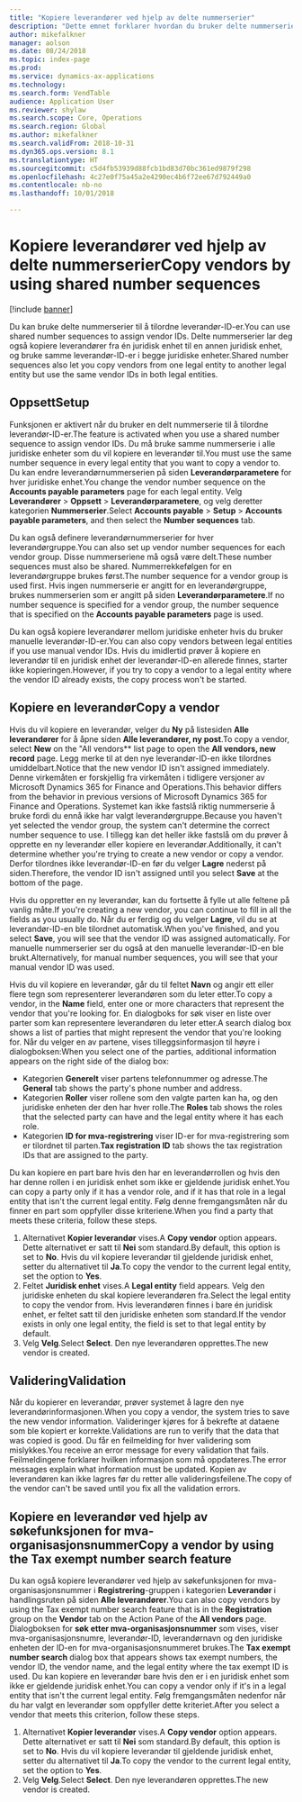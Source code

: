 ```yaml
---
title: "Kopiere leverandører ved hjelp av delte nummerserier"
description: "Dette emnet forklarer hvordan du bruker delte nummerserier til å kopiere en leverandør til en annen juridisk enhet og samtidig beholde samme leverandør-ID."
author: mikefalkner
manager: aolson
ms.date: 08/24/2018
ms.topic: index-page
ms.prod: 
ms.service: dynamics-ax-applications
ms.technology: 
ms.search.form: VendTable
audience: Application User
ms.reviewer: shylaw
ms.search.scope: Core, Operations
ms.search.region: Global
ms.author: mikefalkner
ms.search.validFrom: 2018-10-31
ms.dyn365.ops.version: 8.1
ms.translationtype: HT
ms.sourcegitcommit: c5d4fb53939d88fcb1bd83d70bc361ed9879f298
ms.openlocfilehash: 4c27e0f75a45a2e4290ec4b6f72ee67d792449a0
ms.contentlocale: nb-no
ms.lasthandoff: 10/01/2018

---
```


# <a name="copy-vendors-by-using-shared-number-sequences"></a><span data-ttu-id="d743d-103">Kopiere leverandører ved hjelp av delte nummerserier</span><span class="sxs-lookup"><span data-stu-id="d743d-103">Copy vendors by using shared number sequences</span></span>

[!include [banner](../includes/banner.md)]

<span data-ttu-id="d743d-104">Du kan bruke delte nummerserier til å tilordne leverandør-ID-er.</span><span class="sxs-lookup"><span data-stu-id="d743d-104">You can use shared number sequences to assign vendor IDs.</span></span> <span data-ttu-id="d743d-105">Delte nummerserier lar deg også kopiere leverandører fra én juridisk enhet til en annen juridisk enhet, og bruke samme leverandør-ID-er i begge juridiske enheter.</span><span class="sxs-lookup"><span data-stu-id="d743d-105">Shared number sequences also let you copy vendors from one legal entity to another legal entity but use the same vendor IDs in both legal entities.</span></span>

## <a name="setup"></a><span data-ttu-id="d743d-106">Oppsett</span><span class="sxs-lookup"><span data-stu-id="d743d-106">Setup</span></span>

<span data-ttu-id="d743d-107">Funksjonen er aktivert når du bruker en delt nummerserie til å tilordne leverandør-ID-er.</span><span class="sxs-lookup"><span data-stu-id="d743d-107">The feature is activated when you use a shared number sequence to assign vendor IDs.</span></span> <span data-ttu-id="d743d-108">Du må bruke samme nummerserie i alle juridiske enheter som du vil kopiere en leverandør til.</span><span class="sxs-lookup"><span data-stu-id="d743d-108">You must use the same number sequence in every legal entity that you want to copy a vendor to.</span></span> <span data-ttu-id="d743d-109">Du kan endre leverandørnummerserien på siden **Leverandørparametere** for hver juridiske enhet.</span><span class="sxs-lookup"><span data-stu-id="d743d-109">You change the vendor number sequence on the **Accounts payable parameters** page for each legal entity.</span></span> <span data-ttu-id="d743d-110">Velg **Leverandører** \> **Oppsett** \> **Leverandørparametere**, og velg deretter kategorien **Nummerserier**.</span><span class="sxs-lookup"><span data-stu-id="d743d-110">Select **Accounts payable** \> **Setup** \> **Accounts payable parameters**, and then select the **Number sequences** tab.</span></span>

<span data-ttu-id="d743d-111">Du kan også definere leverandørnummerserier for hver leverandørgruppe.</span><span class="sxs-lookup"><span data-stu-id="d743d-111">You can also set up vendor number sequences for each vendor group.</span></span> <span data-ttu-id="d743d-112">Disse nummerseriene må også være delt.</span><span class="sxs-lookup"><span data-stu-id="d743d-112">These number sequences must also be shared.</span></span> <span data-ttu-id="d743d-113">Nummerrekkefølgen for en leverandørgruppe brukes først.</span><span class="sxs-lookup"><span data-stu-id="d743d-113">The number sequence for a vendor group is used first.</span></span> <span data-ttu-id="d743d-114">Hvis ingen nummerserie er angitt for en leverandørgruppe, brukes nummerserien som er angitt på siden **Leverandørparametere**.</span><span class="sxs-lookup"><span data-stu-id="d743d-114">If no number sequence is specified for a vendor group, the number sequence that is specified on the **Accounts payable parameters** page is used.</span></span>

<span data-ttu-id="d743d-115">Du kan også kopiere leverandører mellom juridiske enheter hvis du bruker manuelle leverandør-ID-er.</span><span class="sxs-lookup"><span data-stu-id="d743d-115">You can also copy vendors between legal entities if you use manual vendor IDs.</span></span> <span data-ttu-id="d743d-116">Hvis du imidlertid prøver å kopiere en leverandør til en juridisk enhet der leverandør-ID-en allerede finnes, starter ikke kopieringen.</span><span class="sxs-lookup"><span data-stu-id="d743d-116">However, if you try to copy a vendor to a legal entity where the vendor ID already exists, the copy process won't be started.</span></span>

## <a name="copy-a-vendor"></a><span data-ttu-id="d743d-117">Kopiere en leverandør</span><span class="sxs-lookup"><span data-stu-id="d743d-117">Copy a vendor</span></span>

<span data-ttu-id="d743d-118">Hvis du vil kopiere en leverandør, velger du **Ny** på listesiden **Alle leverandører** for å åpne siden **Alle leverandører, ny post**.</span><span class="sxs-lookup"><span data-stu-id="d743d-118">To copy a vendor, select **New** on the "All vendors\*\* list page to open the **All vendors, new record** page.</span></span> <span data-ttu-id="d743d-119">Legg merke til at den nye leverandør-ID-en ikke tilordnes umiddelbart.</span><span class="sxs-lookup"><span data-stu-id="d743d-119">Notice that the new vendor ID isn't assigned immediately.</span></span> <span data-ttu-id="d743d-120">Denne virkemåten er forskjellig fra virkemåten i tidligere versjoner av Microsoft Dynamics 365 for Finance and Operations.</span><span class="sxs-lookup"><span data-stu-id="d743d-120">This behavior differs from the behavior in previous versions of Microsoft Dynamics 365 for Finance and Operations.</span></span> <span data-ttu-id="d743d-121">Systemet kan ikke fastslå riktig nummerserie å bruke fordi du ennå ikke har valgt leverandørgruppe.</span><span class="sxs-lookup"><span data-stu-id="d743d-121">Because you haven't yet selected the vendor group, the system can't determine the correct number sequence to use.</span></span> <span data-ttu-id="d743d-122">I tillegg kan det heller ikke fastslå om du prøver å opprette en ny leverandør eller kopiere en leverandør.</span><span class="sxs-lookup"><span data-stu-id="d743d-122">Additionally, it can't determine whether you're trying to create a new vendor or copy a vendor.</span></span> <span data-ttu-id="d743d-123">Derfor tilordnes ikke leverandør-ID-en før du velger **Lagre** nederst på siden.</span><span class="sxs-lookup"><span data-stu-id="d743d-123">Therefore, the vendor ID isn't assigned until you select **Save** at the bottom of the page.</span></span>

<span data-ttu-id="d743d-124">Hvis du oppretter en ny leverandør, kan du fortsette å fylle ut alle feltene på vanlig måte.</span><span class="sxs-lookup"><span data-stu-id="d743d-124">If you're creating a new vendor, you can continue to fill in all the fields as you usually do.</span></span> <span data-ttu-id="d743d-125">Når du er ferdig og du velger **Lagre**, vil du se at leverandør-ID-en ble tilordnet automatisk.</span><span class="sxs-lookup"><span data-stu-id="d743d-125">When you've finished, and you select **Save**, you will see that the vendor ID was assigned automatically.</span></span> <span data-ttu-id="d743d-126">For manuelle nummerserier ser du også at den manuelle leverandør-ID-en ble brukt.</span><span class="sxs-lookup"><span data-stu-id="d743d-126">Alternatively, for manual number sequences, you will see that your manual vendor ID was used.</span></span>

<span data-ttu-id="d743d-127">Hvis du vil kopiere en leverandør, går du til feltet **Navn** og angir ett eller flere tegn som representerer leverandøren som du leter etter.</span><span class="sxs-lookup"><span data-stu-id="d743d-127">To copy a vendor, in the **Name** field, enter one or more characters that represent the vendor that you're looking for.</span></span> <span data-ttu-id="d743d-128">En dialogboks for søk viser en liste over parter som kan representere leverandøren du leter etter.</span><span class="sxs-lookup"><span data-stu-id="d743d-128">A search dialog box shows a list of parties that might represent the vendor that you're looking for.</span></span> <span data-ttu-id="d743d-129">Når du velger en av partene, vises tilleggsinformasjon til høyre i dialogboksen:</span><span class="sxs-lookup"><span data-stu-id="d743d-129">When you select one of the parties, additional information appears on the right side of the dialog box:</span></span>

- <span data-ttu-id="d743d-130">Kategorien **Generelt** viser partens telefonnummer og adresse.</span><span class="sxs-lookup"><span data-stu-id="d743d-130">The **General** tab shows the party's phone number and address.</span></span>
- <span data-ttu-id="d743d-131">Kategorien **Roller** viser rollene som den valgte parten kan ha, og den juridiske enheten der den har hver rolle.</span><span class="sxs-lookup"><span data-stu-id="d743d-131">The **Roles** tab shows the roles that the selected party can have and the legal entity where it has each role.</span></span>
- <span data-ttu-id="d743d-132">Kategorien **ID for mva-registrering** viser ID-er for mva-registrering som er tilordnet til parten.</span><span class="sxs-lookup"><span data-stu-id="d743d-132">**Tax registration ID** tab shows the tax registration IDs that are assigned to the party.</span></span>

<span data-ttu-id="d743d-133">Du kan kopiere en part bare hvis den har en leverandørrollen og hvis den har denne rollen i en juridisk enhet som ikke er gjeldende juridisk enhet.</span><span class="sxs-lookup"><span data-stu-id="d743d-133">You can copy a party only if it has a vendor role, and if it has that role in a legal entity that isn't the current legal entity.</span></span> <span data-ttu-id="d743d-134">Følg denne fremgangsmåten når du finner en part som oppfyller disse kriteriene.</span><span class="sxs-lookup"><span data-stu-id="d743d-134">When you find a party that meets these criteria, follow these steps.</span></span>

1. <span data-ttu-id="d743d-135">Alternativet **Kopier leverandør** vises.</span><span class="sxs-lookup"><span data-stu-id="d743d-135">A **Copy vendor** option appears.</span></span> <span data-ttu-id="d743d-136">Dette alternativet er satt til **Nei** som standard.</span><span class="sxs-lookup"><span data-stu-id="d743d-136">By default, this option is set to **No**.</span></span> <span data-ttu-id="d743d-137">Hvis du vil kopiere leverandør til gjeldende juridisk enhet, setter du alternativet til **Ja**.</span><span class="sxs-lookup"><span data-stu-id="d743d-137">To copy the vendor to the current legal entity, set the option to **Yes**.</span></span> 
2. <span data-ttu-id="d743d-138">Feltet **Juridisk enhet** vises.</span><span class="sxs-lookup"><span data-stu-id="d743d-138">A **Legal entity** field appears.</span></span> <span data-ttu-id="d743d-139">Velg den juridiske enheten du skal kopiere leverandøren fra.</span><span class="sxs-lookup"><span data-stu-id="d743d-139">Select the legal entity to copy the vendor from.</span></span> <span data-ttu-id="d743d-140">Hvis leverandøren finnes i bare én juridisk enhet, er feltet satt til den juridiske enheten som standard.</span><span class="sxs-lookup"><span data-stu-id="d743d-140">If the vendor exists in only one legal entity, the field is set to that legal entity by default.</span></span>
3. <span data-ttu-id="d743d-141">Velg **Velg**.</span><span class="sxs-lookup"><span data-stu-id="d743d-141">Select **Select**.</span></span> <span data-ttu-id="d743d-142">Den nye leverandøren opprettes.</span><span class="sxs-lookup"><span data-stu-id="d743d-142">The new vendor is created.</span></span>

## <a name="validation"></a><span data-ttu-id="d743d-143">Validering</span><span class="sxs-lookup"><span data-stu-id="d743d-143">Validation</span></span>

<span data-ttu-id="d743d-144">Når du kopierer en leverandør, prøver systemet å lagre den nye leverandørinformasjonen.</span><span class="sxs-lookup"><span data-stu-id="d743d-144">When you copy a vendor, the system tries to save the new vendor information.</span></span> <span data-ttu-id="d743d-145">Valideringer kjøres for å bekrefte at dataene som ble kopiert er korrekte.</span><span class="sxs-lookup"><span data-stu-id="d743d-145">Validations are run to verify that the data that was copied is good.</span></span> <span data-ttu-id="d743d-146">Du får en feilmelding for hver validering som mislykkes.</span><span class="sxs-lookup"><span data-stu-id="d743d-146">You receive an error message for every validation that fails.</span></span> <span data-ttu-id="d743d-147">Feilmeldingene forklarer hvilken informasjon som må oppdateres.</span><span class="sxs-lookup"><span data-stu-id="d743d-147">The error messages explain what information must be updated.</span></span> <span data-ttu-id="d743d-148">Kopien av leverandøren kan ikke lagres før du retter alle valideringsfeilene.</span><span class="sxs-lookup"><span data-stu-id="d743d-148">The copy of the vendor can't be saved until you fix all the validation errors.</span></span>

## <a name="copy-a-vendor-by-using-the-tax-exempt-number-search-feature"></a><span data-ttu-id="d743d-149">Kopiere en leverandør ved hjelp av søkefunksjonen for mva-organisasjonsnummer</span><span class="sxs-lookup"><span data-stu-id="d743d-149">Copy a vendor by using the Tax exempt number search feature</span></span>

<span data-ttu-id="d743d-150">Du kan også kopiere leverandører ved hjelp av søkefunksjonen for mva-organisasjonsnummer i **Registrering**-gruppen i kategorien **Leverandør** i handlingsruten på siden **Alle leverandører**.</span><span class="sxs-lookup"><span data-stu-id="d743d-150">You can also copy vendors by using the Tax exempt number search feature that is in the **Registration** group on the **Vendor** tab on the Action Pane of the **All vendors** page.</span></span> <span data-ttu-id="d743d-151">Dialogboksen for **søk etter mva-organisasjonsnummer** som vises, viser mva-organisasjonsnumre, leverandør-ID, leverandørnavn og den juridiske enheten der ID-en for mva-organisasjonsnummeret brukes.</span><span class="sxs-lookup"><span data-stu-id="d743d-151">The **Tax exempt number search** dialog box that appears shows tax exempt numbers, the vendor ID, the vendor name, and the legal entity where the tax exempt ID is used.</span></span> <span data-ttu-id="d743d-152">Du kan kopiere en leverandør bare hvis den er i en juridisk enhet som ikke er gjeldende juridisk enhet.</span><span class="sxs-lookup"><span data-stu-id="d743d-152">You can copy a vendor only if it's in a legal entity that isn't the current legal entity.</span></span> <span data-ttu-id="d743d-153">Følg fremgangsmåten nedenfor når du har valgt en leverandør som oppfyller dette kriteriet.</span><span class="sxs-lookup"><span data-stu-id="d743d-153">After you select a vendor that meets this criterion, follow these steps.</span></span>

1. <span data-ttu-id="d743d-154">Alternativet **Kopier leverandør** vises.</span><span class="sxs-lookup"><span data-stu-id="d743d-154">A **Copy vendor** option appears.</span></span> <span data-ttu-id="d743d-155">Dette alternativet er satt til **Nei** som standard.</span><span class="sxs-lookup"><span data-stu-id="d743d-155">By default, this option is set to **No**.</span></span> <span data-ttu-id="d743d-156">Hvis du vil kopiere leverandør til gjeldende juridisk enhet, setter du alternativet til **Ja**.</span><span class="sxs-lookup"><span data-stu-id="d743d-156">To copy the vendor to the current legal entity, set the option to **Yes**.</span></span>
2. <span data-ttu-id="d743d-157">Velg **Velg**.</span><span class="sxs-lookup"><span data-stu-id="d743d-157">Select **Select**.</span></span> <span data-ttu-id="d743d-158">Den nye leverandøren opprettes.</span><span class="sxs-lookup"><span data-stu-id="d743d-158">The new vendor is created.</span></span>

